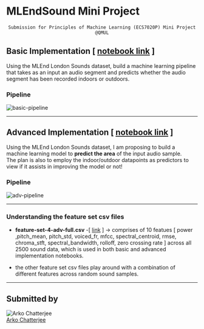 # MLEndSound Mini Project


<p align="center"><code>Submission for Principles of Machine Learning (ECS7020P) Mini Project @QMUL</code></p>

## Basic Implementation [ [notebook link](ECS7020P_miniproject_basic.ipynb) ] 
Using the MLEnd London Sounds dataset, build a machine learning pipeline that takes as an input an audio segment and predicts whether the audio segment has been recorded indoors or outdoors.


### Pipeline

![basic-pipeline](https://arkochatterjee.github.io/ml-basic-arko.png)


<hr>

## Advanced Implementation [ [notebook link](ECS7020P_miniproject_advanced.ipynb) ] 
Using the MLEnd London Sounds dataset, I am proposing to build a machine learning model to  <b>predict the area</b> of the input audio sample.<br>
The plan is also to employ the indoor/outdoor datapoints as predictors to view if it assists in improving the model or not!


### Pipeline

![adv-pipeline](https://arkochatterjee.github.io/ml-adv-arko.png)

<hr>

### Understanding the feature set csv files

* <b>feature-set-4-adv-full.csv</b> -[ [link](feature-set-4-adv-full.csv) ] -> comprises of 10 featues [ power ,pitch_mean, pitch_std, voiced_fr, mfcc, spectral_centroid, rmse, chroma_stft, spectral_bandwidth, rolloff, zero crossing rate ] across all 2500 sound data, which is used in both basic and advanced implementation notebooks.

* the other feature set csv files play around with a combination of different features across random sound samples. 

<hr>

## Submitted by

![Arko Chatterjee](https://github.com/arkochatterjee.png?size=100)<br>[Arko Chatterjee](https://github.com/arkochatterjee)




